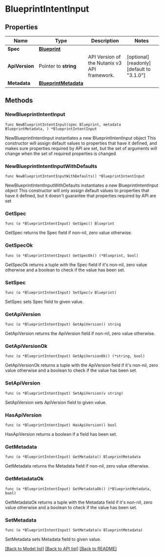 # BlueprintIntentInput

## Properties

Name | Type | Description | Notes
------------ | ------------- | ------------- | -------------
**Spec** | [**Blueprint**](Blueprint.md) |  | 
**ApiVersion** | Pointer to **string** | API Version of the Nutanix v3 API framework. | [optional] [readonly] [default to "3.1.0"]
**Metadata** | [**BlueprintMetadata**](BlueprintMetadata.md) |  | 

## Methods

### NewBlueprintIntentInput

`func NewBlueprintIntentInput(spec Blueprint, metadata BlueprintMetadata, ) *BlueprintIntentInput`

NewBlueprintIntentInput instantiates a new BlueprintIntentInput object
This constructor will assign default values to properties that have it defined,
and makes sure properties required by API are set, but the set of arguments
will change when the set of required properties is changed

### NewBlueprintIntentInputWithDefaults

`func NewBlueprintIntentInputWithDefaults() *BlueprintIntentInput`

NewBlueprintIntentInputWithDefaults instantiates a new BlueprintIntentInput object
This constructor will only assign default values to properties that have it defined,
but it doesn't guarantee that properties required by API are set

### GetSpec

`func (o *BlueprintIntentInput) GetSpec() Blueprint`

GetSpec returns the Spec field if non-nil, zero value otherwise.

### GetSpecOk

`func (o *BlueprintIntentInput) GetSpecOk() (*Blueprint, bool)`

GetSpecOk returns a tuple with the Spec field if it's non-nil, zero value otherwise
and a boolean to check if the value has been set.

### SetSpec

`func (o *BlueprintIntentInput) SetSpec(v Blueprint)`

SetSpec sets Spec field to given value.


### GetApiVersion

`func (o *BlueprintIntentInput) GetApiVersion() string`

GetApiVersion returns the ApiVersion field if non-nil, zero value otherwise.

### GetApiVersionOk

`func (o *BlueprintIntentInput) GetApiVersionOk() (*string, bool)`

GetApiVersionOk returns a tuple with the ApiVersion field if it's non-nil, zero value otherwise
and a boolean to check if the value has been set.

### SetApiVersion

`func (o *BlueprintIntentInput) SetApiVersion(v string)`

SetApiVersion sets ApiVersion field to given value.

### HasApiVersion

`func (o *BlueprintIntentInput) HasApiVersion() bool`

HasApiVersion returns a boolean if a field has been set.

### GetMetadata

`func (o *BlueprintIntentInput) GetMetadata() BlueprintMetadata`

GetMetadata returns the Metadata field if non-nil, zero value otherwise.

### GetMetadataOk

`func (o *BlueprintIntentInput) GetMetadataOk() (*BlueprintMetadata, bool)`

GetMetadataOk returns a tuple with the Metadata field if it's non-nil, zero value otherwise
and a boolean to check if the value has been set.

### SetMetadata

`func (o *BlueprintIntentInput) SetMetadata(v BlueprintMetadata)`

SetMetadata sets Metadata field to given value.



[[Back to Model list]](../README.md#documentation-for-models) [[Back to API list]](../README.md#documentation-for-api-endpoints) [[Back to README]](../README.md)


